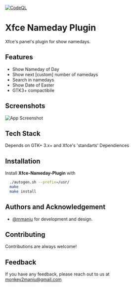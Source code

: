 [![CodeQL](https://github.com/mmaniu/xfce-nameday-plugin/actions/workflows/codeql-analysis.yml/badge.svg)](https://github.com/mmaniu/xfce-nameday-plugin/actions/workflows/codeql-analysis.yml)

# Xfce Nameday Plugin

Xfce's panel's plugin for show namedays.


## Features

- Show Nameday of Day
- Show next [custom] number of namedays
- Search in namedays
- Show Date of Easter
- GTK3+ compactibile

  
## Screenshots

![App Screenshot](https://github.com/mmaniu/xfce-nameday-plugin/blob/main/screenshot/img.png?raw=true)

  
## Tech Stack

Depends on GTK+ 3.x+ and Xfce's 'standarts' Dependiences

  
## Installation 

Install **Xfce-Nameday-Plugin** with 

```bash 
  ./autogen.sh --prefix=/usr/
  make
  make install 
```
    
## Authors and Acknowledgement

- [@mmaniu](https://www.github.com/mmaniu) for development and design.

  
## Contributing

Contributions are always welcome!


  
## Feedback

If you have any feedback, please reach out to us at monkey2maniu@gmail.com

  
